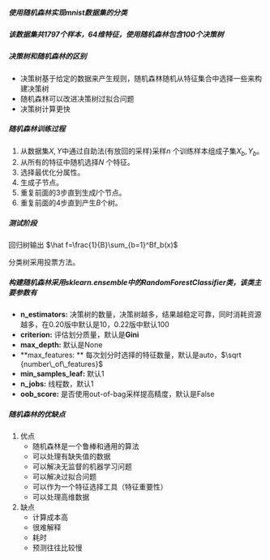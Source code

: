 ##### 使用随机森林实现mnist数据集的分类
##### 该数据集共1797个样本，64维特征，使用随机森林包含100个决策树

##### 决策树和随机森林的区别

- 决策树基于给定的数据来产生规则，随机森林随机从特征集合中选择一些来构建决策树
- 随机森林可以改进决策树过拟合问题
- 决策树计算更快

##### 随机森林训练过程

1. 从数据集$X, Y$中通过自助法(有放回的采样)采样$n$ 个训练样本组成子集$X_b,Y_b$。
2. 从所有的特征中随机选择$N$ 个特征。
3. 选择最优化分属性。
4. 生成子节点。
5. 重复前面的3步直到生成$l$个节点。
6. 重复前面的4步直到产生$B$个树。

##### 测试阶段

回归树输出 $\hat f=\frac{1}{B}\sum_{b=1}^Bf_b(x)$

分类树采用投票方法。

##### 构建随机森林采用sklearn.ensemble中的RandomForestClassifier类，该类主要参数有

- **n_estimators:**  决策树的数量，决策树越多，结果越稳定可靠，同时消耗资源越多，在0.20版中默认是10，0.22版中默认100
- **criterion:**  评估划分质量，默认是**Gini**
- **max_depth:**  默认是None
- **max_features: ** 每次划分时选择的特征数量，默认是auto，$\sqrt {number\_of\_features}$
- **min_samples_leaf:** 默认1
- **n_jobs:** 线程数，默认1
- **oob_score:**  是否使用out-of-bag采样提高精度，默认是False

##### 随机森林的优缺点

1. 优点
   - 随机森林是一个鲁棒和通用的算法
   - 可以处理有缺失值的数据
   - 可以解决无监督的机器学习问题
   - 可以解决过拟合问题
   - 可以作为一个特征选择工具（特征重要性）
   - 可以处理高维数据
2. 缺点
   - 计算成本高
   - 很难解释
   - 耗时
   - 预测往往比较慢